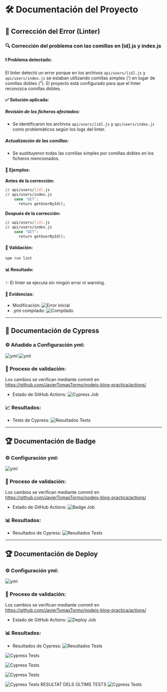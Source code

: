 # 🛠️ Documentación del Proyecto

## 📝 Corrección del Error (Linter)

### 🔍 Corrección del problema con las comillas en [id].js y index.js

#### ❗ Problema detectado:
El linter detectó un error porque en los archivos `api/users/[id].js` y `api/users/index.js` se estaban utilizando comillas simples (') en lugar de comillas dobles ("). El proyecto está configurado para que el linter reconozca comillas dobles.

#### ✅ Solución aplicada:

##### Revisión de los ficheros afectados:
- Se identificaron los archivos `api/users/[id].js` y `api/users/index.js` como problemáticos según los logs del linter.

##### Actualización de las comillas:
- Se sustituyeron todas las comillas simples por comillas dobles en los ficheros mencionados.

#### 📄 Ejemplos:

**Antes de la corrección:**
```sh
// api/users/[id].js 
// api/users/index.js
    case 'GET':
      return getUserById();
```

**Después de la corrección:**

```sh
// api/users/[id].js
// api/users/index.js
    case "GET":
      return getUserById();
```

#### 🚀 Validación:
```sh
npm run lint
```

#### 📊 Resultado:
✨ El linter se ejecuta sin ningún error ni warning.

#### 📸 Evidencias:
- Modificación: 
    ![Error inicial](/img/1.png)
- .yml compilado: 
    ![Compilado](/img/2.png)

---

## 🧪 Documentación de Cypress

### ⚙️ Añadido a Configuración yml:
![yml](/img/6.png)
![yml](/img/5.png)

### 🔄 Proceso de validación:
Los cambios se verifican mediante commit en https://github.com/JavierTomasTormo/nodejs-blog-practica/actions/
- Estado de GitHub Actions: ![Cypress Job](/img/3.png)

### 📈 Resultados:
- Tests de Cypress: 
    ![Resultados Tests](/img/4.png)

---

## 🏆 Documentación de Badge

### ⚙️ Configuración yml:
![yml](/img/8.png)

### 🔄 Proceso de validación:
Los cambios se verifican mediante commit en https://github.com/JavierTomasTormo/nodejs-blog-practica/actions/
- Estado de GitHub Actions: ![Badge Job](/img/7.png)

### 📊 Resultados:
- Resultados de Cypress: ![Resultados Tests](/img/9.png)

---

## 🏆 Documentación de Deploy

### ⚙️ Configuración yml:
![yml](/img/10.png)

### 🔄 Proceso de validación:
Los cambios se verifican mediante commit en https://github.com/JavierTomasTormo/nodejs-blog-practica/actions/
- Estado de GitHub Actions: ![Deploy Job](/img/.png)

### 📊 Resultados:
- Resultados de Cypress: ![Resultados Tests](/img/.png)



![Cypress Tests](https://img.shields.io/badge/test-failure-red)


![Cypress Tests](https://img.shields.io/badge/test-failure-red)

![Cypress Tests](https://img.shields.io/badge/test-failure-red)

![Cypress Tests](https://img.shields.io/badge/test-failure-red)
RESULTAT DELS ÚLTIMS TESTS
![Cypress Tests](https://img.shields.io/badge/test-failure-red)